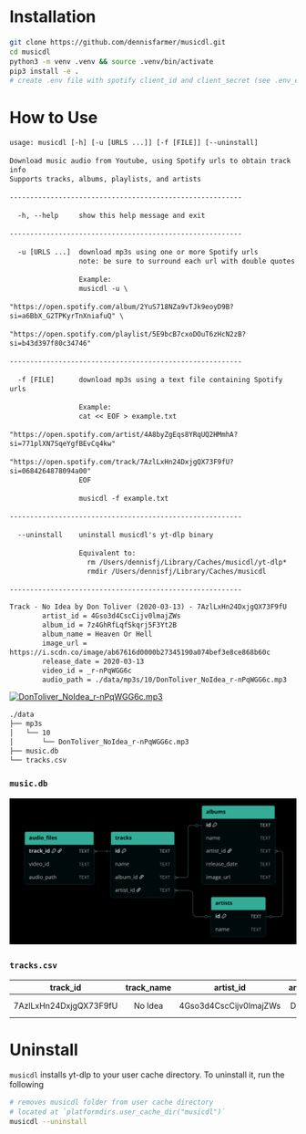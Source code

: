 # Installation

```bash
git clone https://github.com/dennisfarmer/musicdl.git
cd musicdl
python3 -m venv .venv && source .venv/bin/activate
pip3 install -e .
# create .env file with spotify client_id and client_secret (see .env_example)
```

# How to Use

```
usage: musicdl [-h] [-u [URLS ...]] [-f [FILE]] [--uninstall]

Download music audio from Youtube, using Spotify urls to obtain track info
Supports tracks, albums, playlists, and artists

---------------------------------------------------------

  -h, --help     show this help message and exit
                 
---------------------------------------------------------
                 
  -u [URLS ...]  download mp3s using one or more Spotify urls
                 note: be sure to surround each url with double quotes
                 
                 Example:
                 musicdl -u \
                   "https://open.spotify.com/album/2YuS718NZa9vTJk9eoyD9B?si=a6BbX_G2TPKyrTnXniafuQ" \
                   "https://open.spotify.com/playlist/5E9bcB7cxoDOuT6zHcN2zB?si=b43d397f80c34746"
                 
---------------------------------------------------------
                 
  -f [FILE]      download mp3s using a text file containing Spotify urls
                 
                 Example:
                 cat << EOF > example.txt
                 "https://open.spotify.com/artist/4A8byZgEqs8YRqUQ2HMmhA?si=771plXN7SqeYgfBEvCq4kw"
                 "https://open.spotify.com/track/7AzlLxHn24DxjgQX73F9fU?si=0684264878094a00"
                 EOF
                 
                 musicdl -f example.txt
                 
---------------------------------------------------------
                 
  --uninstall    uninstall musicdl's yt-dlp binary
                 
                 Equivalent to:
                   rm /Users/dennisfj/Library/Caches/musicdl/yt-dlp*
                   rmdir /Users/dennisfj/Library/Caches/musicdl
                 
---------------------------------------------------------
```
```
Track - No Idea by Don Toliver (2020-03-13) - 7AzlLxHn24DxjgQX73F9fU
        artist_id = 4Gso3d4CscCijv0lmajZWs
        album_id = 7z4GhRfLqfSkqrj5F3Yt2B
        album_name = Heaven Or Hell
        image_url = https://i.scdn.co/image/ab67616d0000b27345190a074bef3e8ce868b60c
        release_date = 2020-03-13
        video_id = _r-nPqWGG6c
        audio_path = ./data/mp3s/10/DonToliver_NoIdea_r-nPqWGG6c.mp3
```

[![DonToliver_NoIdea_r-nPqWGG6c.mp3](https://img.youtube.com/vi/_r-nPqWGG6c/0.jpg)](https://www.youtube.com/watch?v=_r-nPqWGG6c)

```
./data
├── mp3s
│   └── 10
│       └── DonToliver_NoIdea_r-nPqWGG6c.mp3
├── music.db
└── tracks.csv
```

### `music.db`
![ER Diagram](er_diagram.png)

### `tracks.csv`
|track_id|track_name|artist_id|artist_name|album_id|album_name|release_date|image_url|video_id|audio_path|
|:------:|:--------:|:-------:|:---------:|:------:|:--------:|:----------:|:-------:|:------:|:--------:|
|7AzlLxHn24DxjgQX73F9fU|No Idea|4Gso3d4CscCijv0lmajZWs|Don Toliver|7z4GhRfLqfSkqrj5F3Yt2B|Heaven Or Hell|2020-03-13|https://i.scdn.co/image/ab67616d0000b27345190a074bef3e8ce868b60c|_r-nPqWGG6c|./data/mp3s/10/DonToliver_NoIdea_r-nPqWGG6c.mp3|

# Uninstall

`musicdl` installs yt-dlp to your user cache directory. To uninstall it, run the following

```bash
# removes musicdl folder from user cache directory
# located at `platformdirs.user_cache_dir("musicdl")`
musicdl --uninstall
```